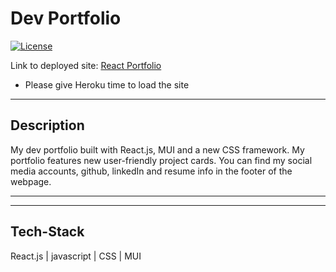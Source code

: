 # Dev Portfolio

[![License](https://img.shields.io/badge/License-MIT-blue.svg)](https://opensource.org/licenses/MIT)

Link to deployed site: [React Portfolio](http://cporter.herokuapp.com/)
* Please give Heroku time to load the site

<hr>

## Description
My dev portfolio built with React.js, MUI and a new CSS framework. My portfolio features new user-friendly project cards. You can find my social media accounts, github, linkedIn and resume info in the footer of the webpage.

<hr>

<!-- ## App Images -->
<!-- <img width="512" alt="aboutMeReadme" src="https://user-images.githubusercontent.com/65620655/133693151-e1cf9318-c906-42f0-80ca-a162382971ee.png"> -->

<!-- <br />
<br /> -->

<!-- <img width="512" alt="portfolioReadme" src="https://user-images.githubusercontent.com/65620655/133693366-9d6f3c45-b873-4c20-bc50-73ffb43ab0ed.png"> -->

<!-- <br />
<br /> -->

<!-- <img width="512" alt="contactReadme" src="https://user-images.githubusercontent.com/65620655/133693372-451b1002-af77-43d9-aa64-d3e6eee38b80.png"> -->

<hr>

## Tech-Stack
React.js | javascript | CSS | MUI